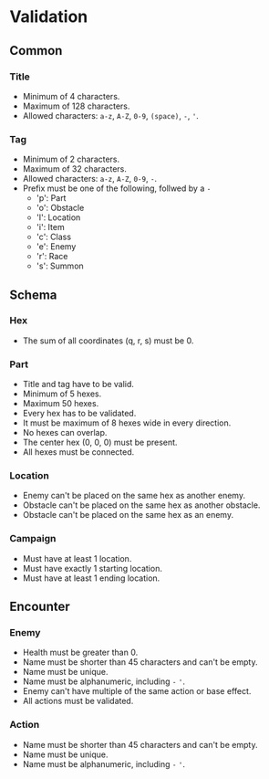 # Validation


## Common

### Title
- Minimum of 4 characters.
- Maximum of 128 characters.
- Allowed characters: `a-z`, `A-Z`, `0-9`, `(space)`, `-`, `'`.

### Tag
- Minimum of 2 characters.
- Maximum of 32 characters.
- Allowed characters: `a-z`, `A-Z`, `0-9`, `-`.
- Prefix must be one of the following, follwed by a `-`
    - 'p': Part
    - 'o': Obstacle
    - 'l': Location
    - 'i': Item
    - 'c': Class
    - 'e': Enemy
    - 'r': Race
    - 's': Summon


## Schema

### Hex

- The sum of all coordinates (q, r, s) must be 0.

### Part

- Title and tag have to be valid.
- Minimum of 5 hexes.
- Maximum 50 hexes.
- Every hex has to be validated.
- It must be maximum of 8 hexes wide in every direction.
- No hexes can overlap.
- The center hex (0, 0, 0) must be present.
- All hexes must be connected. 

### Location

- Enemy can't be placed on the same hex as another enemy.
- Obstacle can't be placed on the same hex as another obstacle.
- Obstacle can't be placed on the same hex as an enemy.

### Campaign

- Must have at least 1 location.
- Must have exactly 1 starting location.
- Must have at least 1 ending location.


## Encounter

### Enemy

- Health must be greater than 0.
- Name must be shorter than 45 characters and can't be empty.
- Name must be unique.
- Name must be alphanumeric, including `-` `'`.
- Enemy can't have multiple of the same action or base effect.
- All actions must be validated.

### Action

- Name must be shorter than 45 characters and can't be empty.
- Name must be unique.
- Name must be alphanumeric, including `-` `'`.
